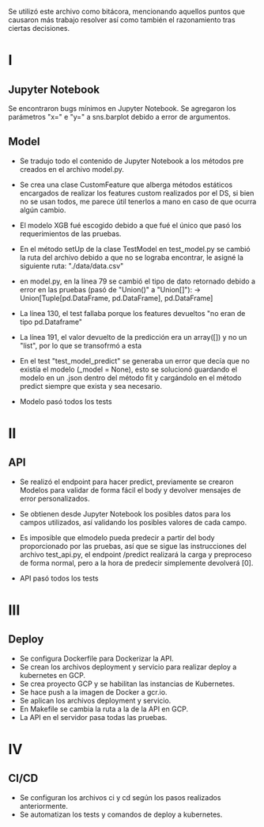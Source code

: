 
Se utilizó este archivo como bitácora, mencionando aquellos puntos que causaron más trabajo resolver así como también el razonamiento tras ciertas decisiones.

# I
## Jupyter Notebook
Se encontraron bugs mínimos en Jupyter Notebook. Se agregaron los parámetros "x=" e "y=" a sns.barplot debido a error de argumentos.

## Model
- Se tradujo todo el contenido de  Jupyter Notebook a los métodos pre creados en el archivo model.py.
- Se crea una clase CustomFeature que alberga métodos estáticos encargados de realizar los features custom
realizados por el DS, si bien no se usan todos, me parece útil tenerlos a mano en caso de que ocurra algún cambio.
- El modelo XGB fué escogido debido a que fué el único que pasó los requerimientos de las pruebas.
- En el método setUp de la clase TestModel en test_model.py se cambió la ruta del archivo debido a que no
se lograba encontrar, le asigné la siguiente ruta: "./data/data.csv"

- en model.py, en la línea 79 se cambió el tipo de dato retornado debido a error en las pruebas (pasó de "Union()" a "Union[]"):
    -> Union[Tuple[pd.DataFrame, pd.DataFrame], pd.DataFrame]

- La línea 130, el test fallaba porque los features devueltos "no eran de tipo pd.Dataframe"
- La línea 191, el valor devuelto de la predicción era un array([]) y no un "list", por lo que se transofrmó a esta

- En el test "test_model_predict" se generaba un error que decía que no existía el modelo (_model = None), esto se solucionó guardando el modelo en un .json dentro del método fit y cargándolo en el método predict siempre que exista y sea necesario.

- Modelo pasó todos los tests

# II
## API
- Se realizó el endpoint para hacer predict, previamente se crearon Modelos para validar de forma fácil el body y devolver mensajes de error personalizados.
- Se obtienen desde Jupyter Notebook los posibles datos para los campos utilizados, así validando los posibles valores de cada campo.
- Es imposible que elmodelo pueda predecir a partir del body proporcionado por las pruebas, así que se sigue las instrucciones del archivo test_api.py, el endpoint /predict realizará la carga y preproceso de forma normal, pero a la hora de predecir simplemente devolverá [0].

- API pasó todos los tests

# III
## Deploy
- Se configura Dockerfile para Dockerizar la API.
- Se crean los archivos deployment y servicio para realizar deploy a kubernetes en GCP.
- Se crea proyecto GCP y se habilitan las instancias de Kubernetes.
- Se hace push a la imagen de Docker a gcr.io.
- Se aplican los archivos deployment y servicio.
- En Makefile se cambia la ruta a la de la API en GCP.
- La API en el servidor pasa todas las pruebas.

# IV
## CI/CD
- Se configuran los archivos ci y cd según los pasos realizados anteriormente.
- Se automatizan los tests y comandos de deploy a kubernetes.
